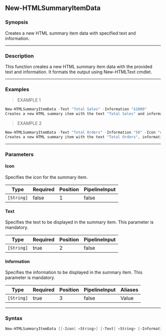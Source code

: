 New-HTMLSummaryItemData
-----------------------

### Synopsis
Creates a new HTML summary item data with specified text and information.

---

### Description

This function creates a new HTML summary item data with the provided text and information. It formats the output using New-HTMLText cmdlet.

---

### Examples
> EXAMPLE 1

```PowerShell
New-HTMLSummaryItemData -Text "Total Sales" -Information "$1000"
Creates a new HTML summary item with the text "Total Sales" and information "$1000".
```
> EXAMPLE 2

```PowerShell
New-HTMLSummaryItemData -Text "Total Orders" -Information "50" -Icon "order.png"
Creates a new HTML summary item with the text "Total Orders", information "50", and icon "order.png".
```

---

### Parameters
#### **Icon**
Specifies the icon for the summary item.

|Type      |Required|Position|PipelineInput|
|----------|--------|--------|-------------|
|`[String]`|false   |1       |false        |

#### **Text**
Specifies the text to be displayed in the summary item. This parameter is mandatory.

|Type      |Required|Position|PipelineInput|
|----------|--------|--------|-------------|
|`[String]`|true    |2       |false        |

#### **Information**
Specifies the information to be displayed in the summary item. This parameter is mandatory.

|Type      |Required|Position|PipelineInput|Aliases|
|----------|--------|--------|-------------|-------|
|`[String]`|true    |3       |false        |Value  |

---

### Syntax
```PowerShell
New-HTMLSummaryItemData [[-Icon] <String>] [-Text] <String> [-Information] <String> [<CommonParameters>]
```

